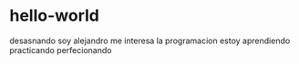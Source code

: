 # hello-world
desasnando
soy alejandro
me interesa la programacion
estoy aprendiendo
practicando
perfecionando

